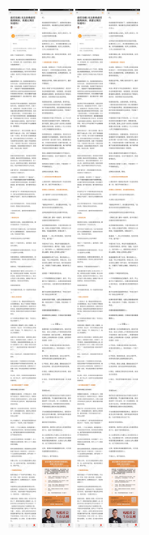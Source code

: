 ![](../../images/2017年04月/GX0418前任攻略无法拒绝前任跟我倾诉，我要让现任知道吗？.jpg)
![](../../images/2017年04月/GX0418前任攻略无法拒绝前任跟我倾诉，我要让现任知道吗？2.jpg)
![](../../images/2017年04月/GX0418前任攻略无法拒绝前任跟我倾诉，我要让现任知道吗？.jpg)
![](../../images/2017年04月/GX0418前任攻略无法拒绝前任跟我倾诉，我要让现任知道吗？2.jpg)
